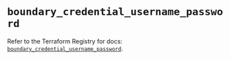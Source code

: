 # `boundary_credential_username_password`

Refer to the Terraform Registry for docs: [`boundary_credential_username_password`](https://registry.terraform.io/providers/hashicorp/boundary/1.1.14/docs/resources/credential_username_password).
